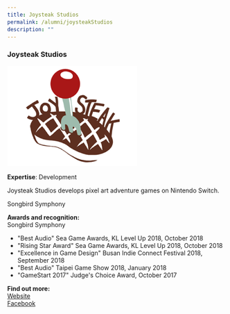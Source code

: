 ```yaml
---
title: Joysteak Studios
permalink: /alumni/joysteakStudios
description: ""
---
```

### Joysteak Studios

![Alt text for image on Isomer site](/images/alumni/joysteak.png)

**Expertise**: 
Development

Joysteak Studios develops pixel art adventure games on Nintendo Switch.

Songbird Symphony 

**Awards and recognition:** \
Songbird Symphony
* "Best Audio" Sea Game Awards, KL Level Up 2018, October 2018
* "Rising Star Award" Sea Game Awards, KL Level Up 2018, October 2018
* "Excellence in Game Design" Busan Indie Connect Festival 2018, September 2018
* "Best Audio" Taipei Game Show 2018, January 2018
* "GameStart 2017" Judge's Choice Award, October 2017


**Find out more:** \
[Website](https://joysteak.com/)\
[Facebook](https://www.facebook.com/songbirdsymphony)